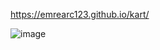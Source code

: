 https://emrearc123.github.io/kart/

![image](https://github.com/emrearc123/kart/assets/129934190/561f78ad-8b27-4961-8f17-ac988d20cf45)
